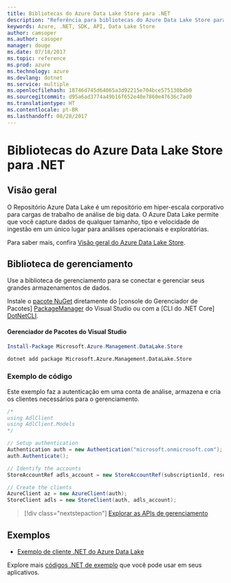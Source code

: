 ```yaml
---
title: Bibliotecas do Azure Data Lake Store para .NET
description: "Referência para bibliotecas do Azure Data Lake Store para .NET"
keywords: Azure, .NET, SDK, API, Data Lake Store
author: camsoper
ms.author: casoper
manager: douge
ms.date: 07/18/2017
ms.topic: reference
ms.prod: azure
ms.technology: azure
ms.devlang: dotnet
ms.service: multiple
ms.openlocfilehash: 18746d745d64065a3d92215e704bce575130bdb0
ms.sourcegitcommit: d95a6ad3774a49b16f652e40e7860e47636c7ad0
ms.translationtype: HT
ms.contentlocale: pt-BR
ms.lasthandoff: 08/28/2017
---
```

# <a name="azure-data-lake-store-libraries-for-net"></a>Bibliotecas do Azure Data Lake Store para .NET

## <a name="overview"></a>Visão geral

O Repositório Azure Data Lake é um repositório em hiper-escala corporativo para cargas de trabalho de análise de big data. O Azure Data Lake permite que você capture dados de qualquer tamanho, tipo e velocidade de ingestão em um único lugar para análises operacionais e exploratórias.

Para saber mais, confira [Visão geral do Azure Data Lake Store](/azure/data-lake-store/data-lake-store-overview).

## <a name="management-library"></a>Biblioteca de gerenciamento

Use a biblioteca de gerenciamento para se conectar e gerenciar seus grandes armazenamentos de dados.

Instale o [pacote NuGet](https://www.nuget.org/packages/Microsoft.Azure.Management.DataLake.Store) diretamente do [console do Gerenciador de Pacotes] [ PackageManager] do Visual Studio ou com a [CLI do .NET Core] [DotNetCLI].

#### <a name="visual-studio-package-manager"></a>Gerenciador de Pacotes do Visual Studio

```powershell
Install-Package Microsoft.Azure.Management.DataLake.Store
```

```bash
dotnet add package Microsoft.Azure.Management.DataLake.Store
```

### <a name="code-example"></a>Exemplo de código

Este exemplo faz a autenticação em uma conta de análise, armazena e cria os clientes necessários para o gerenciamento.

```csharp
/*
using AdlClient
using AdlClient.Models 
*/

// Setup authentication 
Authentication auth = new Authentication("microsoft.onmicrosoft.com"); // change this to YOUR tenant
auth.Authenticate();

// Identify the accounts
StoreAccountRef adls_account = new StoreAccountRef(subscriptionId, resourceGroup, userName);

// Create the clients
AzureClient az = new AzureClient(auth);
StoreClient adls = new StoreClient(auth, adls_account);
```

> [!div class="nextstepaction"]
> [Explorar as APIs de gerenciamento](/dotnet/api/overview/azure/datalakestore/management)

## <a name="samples"></a>Exemplos

* [Exemplo de cliente .NET do Azure Data Lake](https://azure.microsoft.com/en-us/resources/samples/data-lake-dotnet-client/)

Explore mais [códigos .NET de exemplo](https://azure.microsoft.com/resources/samples/?platform=dotnet) que você pode usar em seus aplicativos.

[PackageManager]: https://docs.microsoft.com/nuget/tools/package-manager-console
[DotNetCLI]: https://docs.microsoft.com/en-us/dotnet/core/tools/dotnet-add-package
